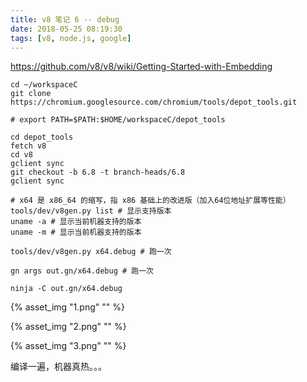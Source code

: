 ```yaml
---
title: v8 笔记 6 -- debug
date: 2018-05-25 08:19:30
tags: [v8, node.js, google]
---
```


<https://github.com/v8/v8/wiki/Getting-Started-with-Embedding>

<!--more-->

```
cd ~/workspaceC
git clone https://chromium.googlesource.com/chromium/tools/depot_tools.git

# export PATH=$PATH:$HOME/workspaceC/depot_tools

cd depot_tools
fetch v8
cd v8
gclient sync
git checkout -b 6.8 -t branch-heads/6.8
gclient sync
```



```
# x64 是 x86_64 的缩写，指 x86 基础上的改进版（加入64位地址扩展等性能）
tools/dev/v8gen.py list # 显示支持版本
uname -a # 显示当前机器支持的版本
uname -m # 显示当前机器支持的版本

tools/dev/v8gen.py x64.debug # 跑一次

gn args out.gn/x64.debug # 跑一次

ninja -C out.gn/x64.debug
```

{% asset_img "1.png" "" %}

{% asset_img "2.png" "" %}

{% asset_img "3.png" "" %}

编译一遍，机器真热。。。
